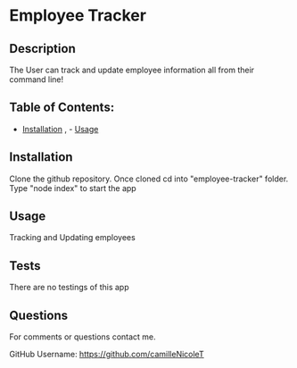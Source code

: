 # Employee Tracker

## Description
The User can track and update employee information all from their command line!

## Table of Contents:
   - [Installation](#installation) , - [Usage](#usage) 

## Installation 
  Clone the github repository. Once cloned cd into "employee-tracker" folder. Type "node index" to start the app

## Usage
  Tracking and Updating employees

## Tests
  There are no testings of this app


## Questions
For comments or questions contact me.

GitHub Username: https://github.com/camilleNicoleT

